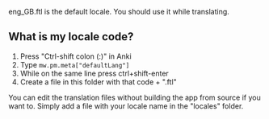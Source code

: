 eng_GB.ftl is the default locale. You should use it while translating.

## What is my locale code?

1. Press "Ctrl-shift colon (:)" in Anki
2. Type `mw.pm.meta["defaultLang"]`
3. While on the same line press ctrl+shift-enter
4. Create a file in this folder with that code + ".ftl"

You can edit the translation files without building the app from source if you want to. Simply add a file with your locale name in the "locales" folder.